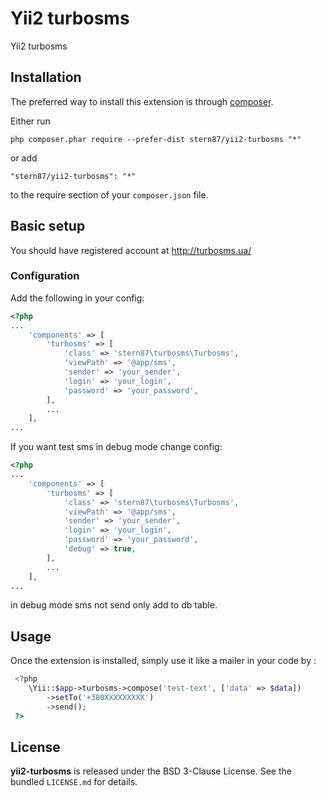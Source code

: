 Yii2 turbosms
=============
Yii2 turbosms

Installation
------------

The preferred way to install this extension is through [composer](http://getcomposer.org/download/).

Either run

```
php composer.phar require --prefer-dist stern87/yii2-turbosms "*"
```

or add

```
"stern87/yii2-turbosms": "*"
```

to the require section of your `composer.json` file.

## Basic setup

You should have registered account at http://turbosms.ua/

### Configuration

Add the following in your config:

```php
<?php
...
    'components' => [
        'turbosms' => [
            'class' => 'stern87\turbosms\Turbosms',
            'viewPath' => '@app/sms',
            'sender' => 'your_sender',
            'login' => 'your_login',
            'password' => 'your_password',
        ],
        ...
    ],
...
```
If you want test sms in debug mode change config:
```php
<?php
...
    'components' => [
        'turbosms' => [
            'class' => 'stern87\turbosms\Turbosms',
            'viewPath' => '@app/sms',
            'sender' => 'your_sender',
            'login' => 'your_login',
            'password' => 'your_password',
            'debug' => true,
        ],
        ...
    ],
...
```
in debug mode sms not send only add to db table.

Usage
-----

Once the extension is installed, simply use it like a mailer in your code by  :

```php
 <?php 
    \Yii::$app->turbosms->compose('test-text', ['data' => $data])
        ->setTo('+380XXXXXXXXX')
        ->send();
 ?>
 ```

## License

**yii2-turbosms** is released under the BSD 3-Clause License. See the bundled `LICENSE.md` for details.
